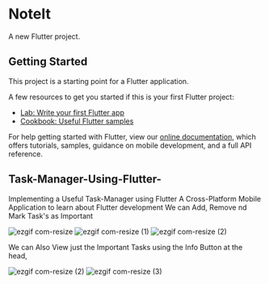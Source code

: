 # NoteIt

A new Flutter project.

## Getting Started

This project is a starting point for a Flutter application.

A few resources to get you started if this is your first Flutter project:

- [Lab: Write your first Flutter app](https://flutter.dev/docs/get-started/codelab)
- [Cookbook: Useful Flutter samples](https://flutter.dev/docs/cookbook)

For help getting started with Flutter, view our
[online documentation](https://flutter.dev/docs), which offers tutorials,
samples, guidance on mobile development, and a full API reference.


## Task-Manager-Using-Flutter-
Implementing a Useful Task-Manager using Flutter
A Cross-Platform Mobile Application to learn about Flutter development
We can Add, Remove nd Mark Task's as Important 

![ezgif com-resize](https://user-images.githubusercontent.com/54267475/90953091-3ab65580-e486-11ea-867d-37309e9228bd.jpg)
![ezgif com-resize (1)](https://user-images.githubusercontent.com/54267475/90953097-4bff6200-e486-11ea-94e7-1e7940fb5699.jpg)
![ezgif com-resize (2)](https://user-images.githubusercontent.com/54267475/90953127-6df8e480-e486-11ea-8747-10ded6467cb2.jpg)

We can Also View just the Important Tasks using the Info Button at the head,

![ezgif com-resize (2)](https://user-images.githubusercontent.com/54267475/90953154-9bde2900-e486-11ea-9763-171537cc40df.gif) 
![ezgif com-resize (3)](https://user-images.githubusercontent.com/54267475/90953158-a8fb1800-e486-11ea-9beb-c5bb6a4df06f.gif)



